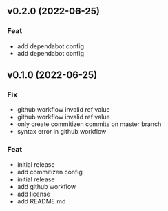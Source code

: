 ## v0.2.0 (2022-06-25)

### Feat

- add dependabot config
- add dependabot config

## v0.1.0 (2022-06-25)

### Fix

- github workflow invalid ref value
- github workflow invalid ref value
- only create commitizen commits on master branch
- syntax error in github workflow

### Feat

- initial release
- add commitizen config
- initial release
- add github workflow
- add license
- add README.md
